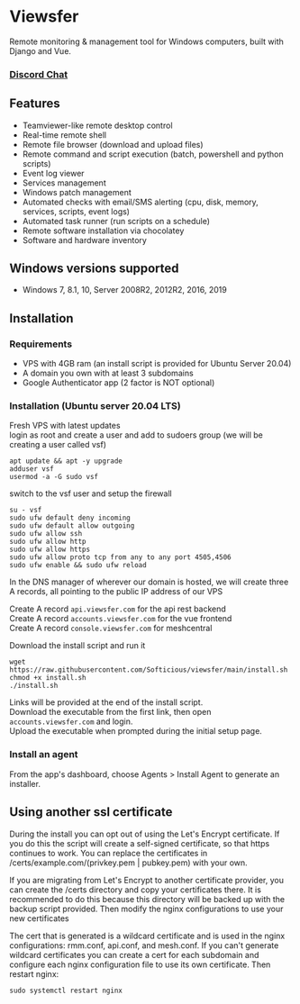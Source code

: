 # Viewsfer

Remote monitoring & management tool for Windows computers, built with Django and Vue.


### [Discord Chat](https://discord.gg/upGTkWp)

## Features

- Teamviewer-like remote desktop control
- Real-time remote shell
- Remote file browser (download and upload files)
- Remote command and script execution (batch, powershell and python scripts)
- Event log viewer
- Services management
- Windows patch management
- Automated checks with email/SMS alerting (cpu, disk, memory, services, scripts, event logs)
- Automated task runner (run scripts on a schedule)
- Remote software installation via chocolatey
- Software and hardware inventory

## Windows versions supported

- Windows 7, 8.1, 10, Server 2008R2, 2012R2, 2016, 2019

## Installation

### Requirements
- VPS with 4GB ram (an install script is provided for Ubuntu Server 20.04)
- A domain you own with at least 3 subdomains
- Google Authenticator app (2 factor is NOT optional)

### Installation (Ubuntu server 20.04 LTS)

Fresh VPS with latest updates\
login as root and create a user and add to sudoers group (we will be creating a user called vsf)
```
apt update && apt -y upgrade
adduser vsf
usermod -a -G sudo vsf
```

switch to the vsf user and setup the firewall
```
su - vsf
sudo ufw default deny incoming
sudo ufw default allow outgoing
sudo ufw allow ssh
sudo ufw allow http
sudo ufw allow https
sudo ufw allow proto tcp from any to any port 4505,4506
sudo ufw enable && sudo ufw reload
```


In the DNS manager of wherever our domain is hosted, we will create three A records, all pointing to the public IP address of our VPS

Create A record ```api.viewsfer.com``` for the api rest backend\
Create A record ```accounts.viewsfer.com``` for the vue frontend\
Create A record ```console.viewsfer.com``` for meshcentral

Download the install script and run it

```
wget https://raw.githubusercontent.com/Softicious/viewsfer/main/install.sh
chmod +x install.sh
./install.sh
```

 Links will be provided at the end of the install script.\
 Download the executable from the first link, then open ```accounts.viewsfer.com``` and login.\
 Upload the executable when prompted during the initial setup page.


### Install an agent
From the app's dashboard, choose Agents > Install Agent to generate an installer.


## Using another ssl certificate
During the install you can opt out of using the Let's Encrypt certificate. If you do this the script will create a self-signed certificate, so that https continues to work. You can replace the certificates in /certs/example.com/(privkey.pem | pubkey.pem) with your own. 

If you are migrating from Let's Encrypt to another certificate provider, you can create the /certs directory and copy your certificates there. It is recommended to do this because this directory will be backed up with the backup script provided. Then modify the nginx configurations to use your new certificates

The cert that is generated is a wildcard certificate and is used in the nginx configurations: rmm.conf, api.conf, and mesh.conf. If you can't generate wildcard certificates you can create a cert for each subdomain and configure each nginx configuration file to use its own certificate. Then restart nginx:

```
sudo systemctl restart nginx
```